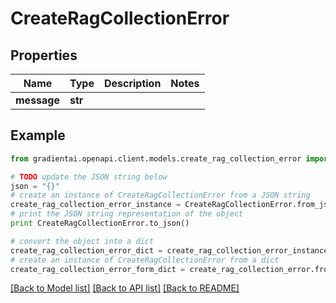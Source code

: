 # CreateRagCollectionError


## Properties
Name | Type | Description | Notes
------------ | ------------- | ------------- | -------------
**message** | **str** |  | 

## Example

```python
from gradientai.openapi.client.models.create_rag_collection_error import CreateRagCollectionError

# TODO update the JSON string below
json = "{}"
# create an instance of CreateRagCollectionError from a JSON string
create_rag_collection_error_instance = CreateRagCollectionError.from_json(json)
# print the JSON string representation of the object
print CreateRagCollectionError.to_json()

# convert the object into a dict
create_rag_collection_error_dict = create_rag_collection_error_instance.to_dict()
# create an instance of CreateRagCollectionError from a dict
create_rag_collection_error_form_dict = create_rag_collection_error.from_dict(create_rag_collection_error_dict)
```
[[Back to Model list]](../README.md#documentation-for-models) [[Back to API list]](../README.md#documentation-for-api-endpoints) [[Back to README]](../README.md)


